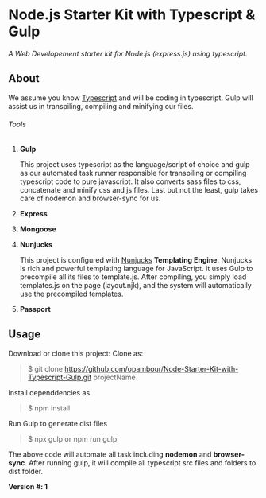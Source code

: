 # Node.js Starter Kit with Typescript & Gulp
*A Web Developement starter kit for Node.js (express.js) using typescript.*

## About
We assume you know [Typescript](https://www.typescriptlang.org) and will be coding in typescript. Gulp will assist us in transpiling, compiling and minifying our files.


###### Tools
1. **Gulp**
    
    This project uses typescript as the language/script of choice and gulp as our
    automated task runner responsible for transpiling or compiling typescript code to pure javascript.
    It also converts sass files to css, concatenate and minify css and js files. Last but not the
    least, gulp takes care of nodemon and browser-sync for us.

2. **Express**

3. **Mongoose**

4. **Nunjucks**
     
     This project is configured with [Nunjucks](https://mozilla.github.io/nunjucks/getting-started.html) **Templating Engine**. 
     Nunjucks is  rich and powerful templating language for JavaScript. It uses Gulp to precompile all its files to template.js. 
     After compiling, you simply load templates.js on the page (layout.njk), and the system will automatically use the precompiled
     templates.

5. **Passport**

## Usage
Download or clone this project:
Clone as: 
> $ git clone https://github.com/opambour/Node-Starter-Kit-with-Typescript-Gulp.git projectName

Install dependdencies as
> $ npm install

Run Gulp to generate dist files
> $ npx gulp or npm run gulp

The above code will automate all task including **nodemon** and **browser-sync**. After running gulp, it will compile all typescript src files and folders to dist folder.

**Version #: 1**
